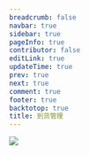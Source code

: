 ```yaml
---
breadcrumb: false
navbar: true
sidebar: true
pageInfo: true
contributor: false
editLink: true
updateTime: true
prev: true
next: true
comment: true
footer: true
backtotop: true
title: 到货管理
---
```


![](https://img.springlearn.cn/blog/30b59e08e1427ad8f1bb46ba59717489.png)
